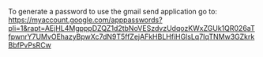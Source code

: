 To generate a password to use the gmail send application go to:
https://myaccount.google.com/apppasswords?pli=1&rapt=AEjHL4MgpppDZQZ1d2tbNoVESzdvzUdqozKWxZGUk1QR026aTfpwnrY7UMvOEhazyBpwXc7dN9T5ffZejAFkHBLHfiHGlsLq7IqTNMw3GZkrkBbfPvPsRCw

